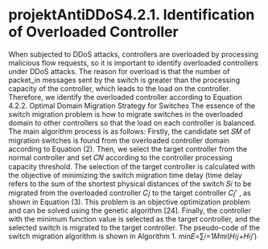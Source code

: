 # projektAntiDDoS4.2.1. Identification of Overloaded Controller
When subjected to DDoS attacks, controllers are overloaded by processing malicious flow requests, so it is important to identify overloaded controllers under DDoS attacks. The reason for overload is that the number of packet_in messages sent by the switch is greater than the processing capacity of the controller, which leads to the load on the controller. Therefore, we identify the overloaded controller according to Equation 
4.2.2. Optimal Domain Migration Strategy for Switches
The essence of the switch migration problem is how to migrate switches in the overloaded domain to other controllers so that the load on each controller is balanced. The main algorithm process is as follows: Firstly, the candidate set 𝑆𝑀
 of migration switches is found from the overloaded controller domain according to Equation (2). Then, we select the target controller from the normal controller and set 𝐶𝑁
 according to the controller processing capacity threshold. The selection of the target controller is calculated with the objective of minimizing the switch migration time delay (time delay refers to the sum of the shortest physical distances of the switch 𝑆𝑖
 to be migrated from the overloaded controller 𝐶𝑗
 to the target controller 𝐶𝑗′
, as shown in Equation (3). This problem is an objective optimization problem and can be solved using the genetic algorithm [24]. Finally, the controller with the minimum function value is selected as the target controller, and the selected switch is migrated to the target controller. The pseudo-code of the switch migration algorithm is shown in Algorithm 1.
min𝐸=∑𝑖=1𝑀𝑚𝑖(𝐻𝑖𝑗+𝐻𝑖𝑗′)


